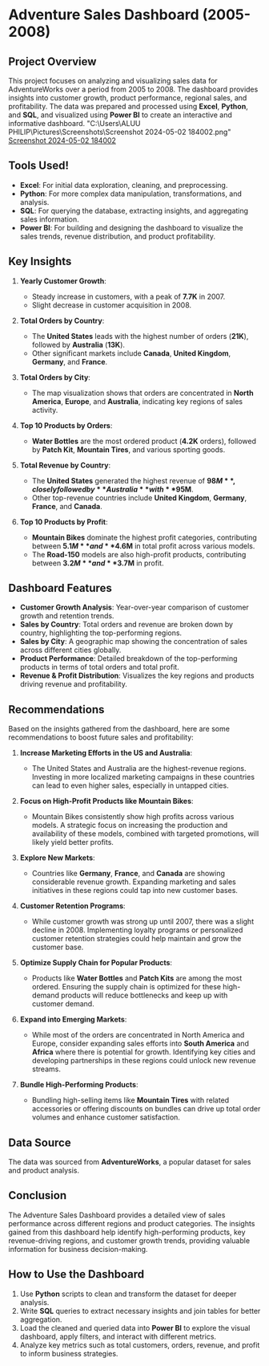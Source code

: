 # Adventure Sales Dashboard (2005-2008)

## Project Overview
This project focuses on analyzing and visualizing sales data for AdventureWorks over a period from 2005 to 2008. The dashboard provides insights into customer growth, product performance, regional sales, and profitability. The data was prepared and processed using **Excel**, **Python**, and **SQL**, and visualized using **Power BI** to create an interactive and informative dashboard.
"C:\Users\ALUU PHILIP\Pictures\Screenshots\Screenshot 2024-05-02 184002.png"
[Screenshot 2024-05-02 184002](https://github.com/user-attachments/assets/5acef661-a939-46d7-a661-fd7314b04c8a)
## Tools Used!
- **Excel**: For initial data exploration, cleaning, and preprocessing.
- **Python**: For more complex data manipulation, transformations, and analysis.
- **SQL**: For querying the database, extracting insights, and aggregating sales information.
- **Power BI**: For building and designing the dashboard to visualize the sales trends, revenue distribution, and product profitability.

## Key Insights
1. **Yearly Customer Growth**: 
   - Steady increase in customers, with a peak of **7.7K** in 2007.
   - Slight decrease in customer acquisition in 2008.

2. **Total Orders by Country**:
   - The **United States** leads with the highest number of orders (**21K**), followed by **Australia** (**13K**).
   - Other significant markets include **Canada**, **United Kingdom**, **Germany**, and **France**.

3. **Total Orders by City**: 
   - The map visualization shows that orders are concentrated in **North America**, **Europe**, and **Australia**, indicating key regions of sales activity.

4. **Top 10 Products by Orders**:
   - **Water Bottles** are the most ordered product (**4.2K** orders), followed by **Patch Kit**, **Mountain Tires**, and various sporting goods.

5. **Total Revenue by Country**:
   - The **United States** generated the highest revenue of **$98M**, closely followed by **Australia** with **$95M**.
   - Other top-revenue countries include **United Kingdom**, **Germany**, **France**, and **Canada**.

6. **Top 10 Products by Profit**:
   - **Mountain Bikes** dominate the highest profit categories, contributing between **$5.1M** and **$4.6M** in total profit across various models.
   - The **Road-150** models are also high-profit products, contributing between **$3.2M** and **$3.7M** in profit.

## Dashboard Features
- **Customer Growth Analysis**: Year-over-year comparison of customer growth and retention trends.
- **Sales by Country**: Total orders and revenue are broken down by country, highlighting the top-performing regions.
- **Sales by City**: A geographic map showing the concentration of sales across different cities globally.
- **Product Performance**: Detailed breakdown of the top-performing products in terms of total orders and total profit.
- **Revenue & Profit Distribution**: Visualizes the key regions and products driving revenue and profitability.

## Recommendations
Based on the insights gathered from the dashboard, here are some recommendations to boost future sales and profitability:

1. **Increase Marketing Efforts in the US and Australia**:
   - The United States and Australia are the highest-revenue regions. Investing in more localized marketing campaigns in these countries can lead to even higher sales, especially in untapped cities.

2. **Focus on High-Profit Products like Mountain Bikes**:
   - Mountain Bikes consistently show high profits across various models. A strategic focus on increasing the production and availability of these models, combined with targeted promotions, will likely yield better profits.

3. **Explore New Markets**:
   - Countries like **Germany**, **France**, and **Canada** are showing considerable revenue growth. Expanding marketing and sales initiatives in these regions could tap into new customer bases.

4. **Customer Retention Programs**:
   - While customer growth was strong up until 2007, there was a slight decline in 2008. Implementing loyalty programs or personalized customer retention strategies could help maintain and grow the customer base.

5. **Optimize Supply Chain for Popular Products**:
   - Products like **Water Bottles** and **Patch Kits** are among the most ordered. Ensuring the supply chain is optimized for these high-demand products will reduce bottlenecks and keep up with customer demand.

6. **Expand into Emerging Markets**:
   - While most of the orders are concentrated in North America and Europe, consider expanding sales efforts into **South America** and **Africa** where there is potential for growth. Identifying key cities and developing partnerships in these regions could unlock new revenue streams.

7. **Bundle High-Performing Products**:
   - Bundling high-selling items like **Mountain Tires** with related accessories or offering discounts on bundles can drive up total order volumes and enhance customer satisfaction.

## Data Source
The data was sourced from **AdventureWorks**, a popular dataset for sales and product analysis.

## Conclusion
The Adventure Sales Dashboard provides a detailed view of sales performance across different regions and product categories. The insights gained from this dashboard help identify high-performing products, key revenue-driving regions, and customer growth trends, providing valuable information for business decision-making.

## How to Use the Dashboard
1. Use **Python** scripts to clean and transform the dataset for deeper analysis.
2. Write **SQL** queries to extract necessary insights and join tables for better aggregation.
3. Load the cleaned and queried data into **Power BI** to explore the visual dashboard, apply filters, and interact with different metrics.
4. Analyze key metrics such as total customers, orders, revenue, and profit to inform business strategies.

